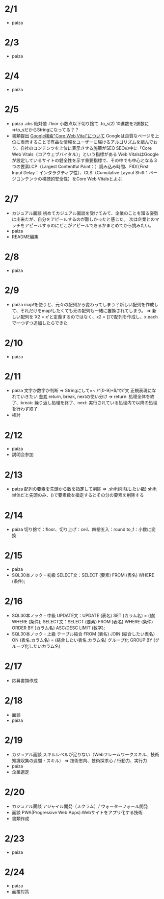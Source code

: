 
# 2/1
- paiza

# 2/3
- paiza

# 2/4
- paiza

# 2/5
- paiza
  .abs 絶対値
  .floor 小数点以下切り捨て
  .to_s(2) 10進数を2進数に=>to_sだからStringになってる？？
- 書類提出
  [Google検索"Core Web Vital"について](https://gmotech.jp/semlabo/seo/blog/core-web-vitals/)
  Googleは良質なページを上位に表示することで有益な情報をユーザーに届けるアルゴリズムを組んでおり、自社のコンテンツを上位に表示させる施策がSEO
  SEOの中に「Core Web Vitals（コアウェブバイタル）」という指標がある
  Web VitalsはGoogleが設定しているサイトの健全性を示す重要指標で、その中でも中心となる３つの要素LCP（Largest Contentful Paint：）読み込み時間、FID(（First Input Delay：インタラクティブ性）、CLS（Cumulative Layout Shift：ページコンテンツの視聴的安全性）をCore Web Vitalsとよぶ

# 2/7
- カジュアル面談
  初めてカジュアル面談を受けてみて、企業のことを知る姿勢は出来たが、自分をアピールするのが難しかったと感じた。
  次は企業とのマッチをアピールするのにどこがアピールできるかまとめてから挑みたい。
- paiza
- README編集

# 2/8
- paiza

# 2/9
- paiza
  map!を使うと、元々の配列から変わってしまう？新しい配列を作成して、それだけをmap!したくても元の配列も一緒に置換されてしまう。
  => 新しい配列を'X2 = x'と定義するのではなく、x2 = []で配列を作成し、x.eachで一つずつ追加したらできた

# 2/10
- paiza

# 2/11
- paiza
  文字か数字か判断
  => Stringにして=~ /^[0-9]+$/でif文
  正規表現になれていきたい
  [参考](https://qiita.com/pecooh/items/ee392125727f04bafaed)
  return, break, nextの使い分け
  => return: 処理全体を終了、break: 繰り返し処理を終了、next: 実行されている処理内で以降の処理を行わず終了
- 検討

# 2/12
- paiza
- 説明会参加

# 2/13
- paiza
  配列の要素を先頭から数を指定して削除 => .shift(削除したい数)
  shift単体だと先頭のみ、()で要素数を指定するとその分の要素を削除する

# 2/14
- paiza
  切り捨て：floor、切り上げ：ceil、四捨五入：round
  to_f：小数に変換

# 2/15
- paiza
- SQL30本ノック・初級
  SELECT文：SELECT (要素) FROM (表名) WHERE (条件);

# 2/16
- SQL30本ノック・中級
  UPDATE文：UPDATE (表名) SET (カラム名) = (値) WHERE (条件);
  SELECT文：SELECT (要素) FROM (表名) WHERE (条件) ORDER BY (カラム名) ASC/DESC LIMIT (数字);
- SQL30本ノック・上級
  テーブル結合 FROM (表名) JOIN (結合したい表名) ON (表名.カラム名) = (結合したい表名.カラム名)
  グループ化 GROUP BY (グループ化したいカラム名)

# 2/17
- 応募書類作成

# 2/18
- 面談
- paiza

# 2/19
- カジュアル面談
  スキルレベルが足りない（Webフレームワークスキル、技術知識収集の週間・スキル）
  => 技術志向、技術探求心 / 行動力、実行力
- paiza
- 企業選定

# 2/20
- カジュアル面談
  アジャイル開発（スクラム）/ ウォーターフォール開発
- 面談
  PWA(Progressive Web Apps):Webサイトをアプリ化する技術
- 書類作成

# 2/23
- paiza

# 2/24
- paiza
- 面接対策